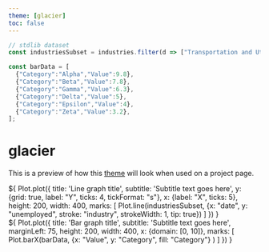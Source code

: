 ```yaml
---
theme: [glacier]
toc: false
---
```


```js
// stdlib dataset
const industriesSubset = industries.filter(d => ["Transportation and Utilities", "Mining and Extraction", "Finance", "Agriculture", "Information"].includes(d.industry));

const barData = [
  {"Category":"Alpha","Value":9.8},
  {"Category":"Beta","Value":7.8},
  {"Category":"Gamma","Value":6.3},
  {"Category":"Delta","Value":5},
  {"Category":"Epsilon","Value":4},
  {"Category":"Zeta","Value":3.2},
];
```

# glacier
This is a preview of how this [theme](./config#theme) will look when used on a project page.

<div class="grid grid-cols-2">
  <div class="card">
    ${
      Plot.plot({
        title: 'Line graph title',
        subtitle: 'Subtitle text goes here',
        y: {grid: true, label: "Y", ticks: 4, tickFormat: "s"},
        x: {label: "X", ticks: 5},
        height: 200,
        width: 400,
        marks: [
          Plot.line(industriesSubset, {x: "date", y: "unemployed", stroke: "industry", strokeWidth: 1, tip: true})
        ]
      })
    }
  </div>
  <div class="card">
    ${
      Plot.plot({
        title: 'Bar graph title',
        subtitle: 'Subtitle text goes here',
        marginLeft: 75,
        height: 200,
        width: 400,
        x: {domain: [0, 10]},
        marks: [
          Plot.barX(barData, {x: "Value", y: "Category", fill: "Category"} )
        ]
      })
    }
  </div>
</div>